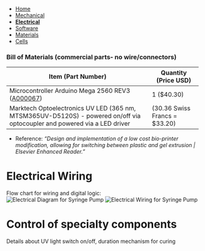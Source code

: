 - [Home](/3-DPrintingCornealOrganoids/index)
- [Mechanical](/3-DPrintingCornealOrganoids/mechanical)
- **[Electrical](/3-DPrintingCornealOrganoids/electrical)**
- [Software](/3-DPrintingCornealOrganoids/software)
- [Materials](/3-DPrintingCornealOrganoids/materials)
- [Cells](/3-DPrintingCornealOrganoids/cells)


### Bill of Materials (commercial parts- no wire/connectors)
Item (Part Number) | Quantity (Price USD)
------------ | -------------
Microcontroller Arduino Mega 2560 REV3 ([A000067](https://store.arduino.cc/usa/mega-2560-r3)) | 1 ($40.30)
Marktech Optoelectronics UV LED (365 nm, MTSM365UV-D5120S) - powered on/off via optocoupler and powered via a LED driver | (30.36 Swiss Francs = $33.20)
	
 
* Reference: _“Design and implementation of a low cost bio-printer modification, allowing for switching between plastic and gel extrusion | Elsevier Enhanced Reader.”_

# Electrical Wiring 
Flow chart for wiring and digital logic:
![Electrical Diagram for Syringe Pump](/Syringe-Pump-Assignment/CHBE3890/Diagram.png)
![Electrical Wiring for Syringe Pump](/Syringe-Pump-Assignment/CHBE3890/Wire.jpg)

# Control of specialty components
 Details about UV light switch on/off, duration mechanism for curing

